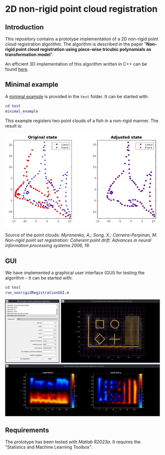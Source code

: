 # 2D non-rigid point cloud registration

## Introduction

This repository contains a prototype implementation of a 2D non-rigid point cloud registration algorithm. The algorithm is described in the paper "**Non-rigid point cloud registration using piece-wise tricubic polynomials as transformation model**".

<!-- TODO Add bibtex here -->

An efficient 3D implementation of this algorithm written in C++ can be found [here](https://github.com/AIT-Assistive-Autonomous-Systems/3D_nonrigid_tricubic_pointcloud_registration).

## Minimal example

A [minimal example](test/minimal_example.m) is provided in the `test` folder. It can be started with:

```matlab
cd test
minimal_example
```
This example registers two point clouds of a fish in a non-rigid manner. The result is:

![alt](docs/fish.png)

Source of the point clouds: *Myronenko, A.; Song, X.; Carreira-Perpinan, M. Non-rigid point set registration: Coherent point drift. Advances in neural
information processing systems 2006, 19.*
## GUI

We have implemented a graphical user interface (GUI) for testing the algorithm - it can be started with:

```matlab
cd test
run_nonrigidRegistrationGUI.m
```

![alt](docs/matlab-gui.png)

## Requirements

The prototype has been tested with *Matlab R2023a*. It requires the "Statistics and Machine Learning Toolbox".